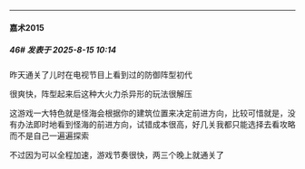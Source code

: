 ﻿
*****

####  嘉术2015  
##### 46#       发表于 2025-8-15 10:14

昨天通关了儿时在电视节目上看到过的防御阵型初代

很爽快，阵型起来后这种大火力杀异形的玩法很解压

这游戏一大特色就是怪海会根据你的建筑位置来决定前进方向，比较可惜就是，没有办法即时地看到怪海的前进方向，试错成本很高，好几关我都只能选择去看攻略而不是自己一遍遍探索

不过因为可以全程加速，游戏节奏很快，两三个晚上就通关了


